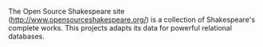 The Open Source Shakespeare site (http://www.opensourceshakespeare.org/) is a collection of Shakespeare's complete works.  This projects adapts its data for powerful relational databases.

 

